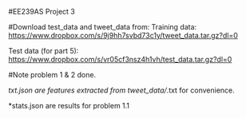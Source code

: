#EE239AS Project 3

#Download test_data and tweet_data from:
Training data:
https://www.dropbox.com/s/9j9hh7svbd73c1y/tweet_data.tar.gz?dl=0

Test data (for part 5):
https://www.dropbox.com/s/vr05cf3nsz4h1vh/test_data.tar.gz?dl=0

#Note
problem 1 & 2 done.

*txt.json are features extracted from tweet_data/*.txt for convenience.

*stats.json are results for problem 1.1
